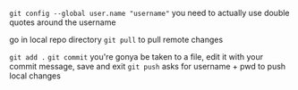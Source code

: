 `git config --global user.name "username"`
you need to actually use double quotes around the username

go in local repo directory
`git pull`
to pull remote changes

`git add .`
`git commit` you're gonya be taken to a file, edit it with your commit message, save and exit
`git push` asks for username + pwd
to push local changes
